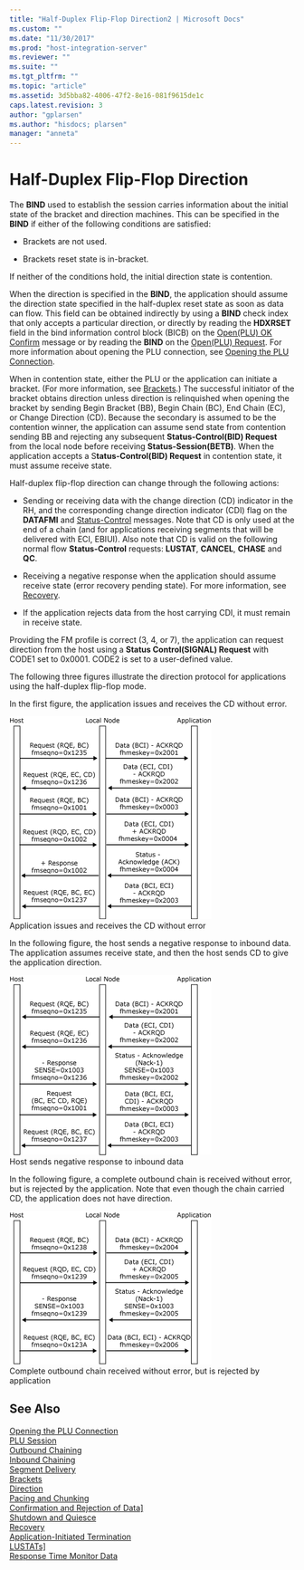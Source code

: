```yaml
---
title: "Half-Duplex Flip-Flop Direction2 | Microsoft Docs"
ms.custom: ""
ms.date: "11/30/2017"
ms.prod: "host-integration-server"
ms.reviewer: ""
ms.suite: ""
ms.tgt_pltfrm: ""
ms.topic: "article"
ms.assetid: 3d5bba82-4006-47f2-8e16-081f9615de1c
caps.latest.revision: 3
author: "gplarsen"
ms.author: "hisdocs; plarsen"
manager: "anneta"
---
```

# Half-Duplex Flip-Flop Direction
The **BIND** used to establish the session carries information about the initial state of the bracket and direction machines. This can be specified in the **BIND** if either of the following conditions are satisfied:  
  
-   Brackets are not used.  
  
-   Brackets reset state is in-bracket.  
  
 If neither of the conditions hold, the initial direction state is contention.  
  
 When the direction is specified in the **BIND**, the application should assume the direction state specified in the half-duplex reset state as soon as data can flow. This field can be obtained indirectly by using a **BIND** check index that only accepts a particular direction, or directly by reading the **HDXRSET** field in the bind information control block (BICB) on the [Open(PLU) OK Confirm](./open-plu-oconfirm1.md) message or by reading the **BIND** on the [Open(PLU) Request](./open-plu-request2.md). For more information about opening the PLU connection, see [Opening the PLU Connection](../core/opening-the-plu-connection1.md).  
  
 When in contention state, either the PLU or the application can initiate a bracket. (For more information, see [Brackets](../core/brackets1.md).) The successful initiator of the bracket obtains direction unless direction is relinquished when opening the bracket by sending Begin Bracket (BB), Begin Chain (BC), End Chain (EC), or Change Direction (CD). Because the secondary is assumed to be the contention winner, the application can assume send state from contention sending BB and rejecting any subsequent **Status-Control(BID) Request** from the local node before receiving **Status-Session(BETB)**. When the application accepts a S**tatus-Control(BID) Request** in contention state, it must assume receive state.  
  
 Half-duplex flip-flop direction can change through the following actions:  
  
-   Sending or receiving data with the change direction (CD) indicator in the RH, and the corresponding change direction indicator (CDI) flag on the **DATAFMI** and [Status-Control](./status-control1.md) messages. Note that CD is only used at the end of a chain (and for applications receiving segments that will be delivered with ECI, EBIUI). Also note that CD is valid on the following normal flow **Status-Control** requests: **LUSTAT**, **CANCEL**, **CHASE** and **QC**.  
  
-   Receiving a negative response when the application should assume receive state (error recovery pending state). For more information, see [Recovery](../core/recovery1.md).  
  
-   If the application rejects data from the host carrying CDI, it must remain in receive state.  
  
 Providing the FM profile is correct (3, 4, or 7), the application can request direction from the host using a **Status Control(SIGNAL) Request** with CODE1 set to 0x0001. CODE2 is set to a user-defined value.  
  
 The following three figures illustrate the direction protocol for applications using the half-duplex flip-flop mode.  
  
 In the first figure, the application issues and receives the CD without error.  
  
 ![](../core/media/his-32703m.gif "his_32703m")  
Application issues and receives the CD without error  
  
 In the following figure, the host sends a negative response to inbound data. The application assumes receive state, and then the host sends CD to give the application direction.  
  
 ![](../core/media/his-32703ma.gif "his_32703ma")  
Host sends negative response to inbound data  
  
 In the following figure, a complete outbound chain is received without error, but is rejected by the application. Note that even though the chain carried CD, the application does not have direction.  
  
 ![](../core/media/his-32703mb.gif "his_32703mb")  
Complete outbound chain received without error, but is rejected by application  
  
## See Also  
 [Opening the PLU Connection](../core/opening-the-plu-connection1.md)   
 [PLU Session](../core/plu-session2.md)   
 [Outbound Chaining](../core/outbound-chaining2.md)   
 [Inbound Chaining](../core/inbound-chaining1.md)   
 [Segment Delivery](../core/segment-delivery1.md)   
 [Brackets](../core/brackets1.md)   
 [Direction](../core/direction1.md)   
 [Pacing and Chunking](../core/pacing-and-chunking1.md)   
 [Confirmation and Rejection of Data\]](../core/confirmation-and-rejection-of-data]1.md)   
 [Shutdown and Quiesce](../core/shutdown-and-quiesce1.md)   
 [Recovery](../core/recovery1.md)   
 [Application-Initiated Termination](../core/application-initiated-termination1.md)   
 [LUSTATs\]](../core/lustats]1.md)   
 [Response Time Monitor Data](../core/response-time-monitor-data1.md)